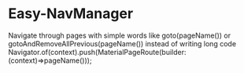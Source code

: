 # Easy-NavManager
Navigate through pages with simple words like 
goto(pageName()) or 
gotoAndRemoveAllPrevious(pageName())
instead of writing long code 
Navigator.of(context).push(MaterialPageRoute(builder: (context)=>pageName()));
